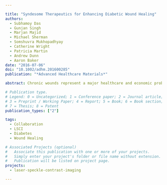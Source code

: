 ```yaml
---

title: "Syndesome Therapeutics for Enhancing Diabetic Wound Healing"
authors:
  - Subhamoy Das
  - Gunjan Singh
  - Marjan Majid
  - Michael Sherman
  - Somshuvra Mukhopadhyay
  - Catherine Wright
  - Patricia Martin
  - Andrew Dunn
  - Aaron Baker
date: "2016-07-06"
doi: "10.1002/adhm.201600285"
publication: "*Advanced Healthcare Materials*"

abstract: Chronic wounds represent a major healthcare and economic problem worldwide. Advanced wound dressings that incorporate bioactive compounds have great potential for improving outcomes in patients with chronic wounds but significant challenges in designing treatments that are effective in long-standing, nonhealing wounds. Here, an optimized wound healing gel was developed that delivers syndecan-4 proteoliposomes ("syndesomes") with fibroblast growth factor-2 (FGF-2) to enhance diabetic wound healing. In vitro studies demonstrate that syndesomes markedly increase migration of keratinocytes and fibroblasts isolated from both nondiabetic and diabetic donors. In addition, syndesome treatment leads to increased endocytic processing of FGF-2 that includes enhanced recycling of FGF-2 to the cell surface after uptake. The optimized syndesome formulation was incorporated into an alginate wound dressing and tested in a splinted wound model in diabetic, ob/ob mice. It was found that wounds treated with syndesomes and FGF-2 have markedly enhanced wound closure in comparison to wounds treated with only FGF-2. Moreover, syndesomes have an immunomodulatory effect on wound macrophages, leading to a shift toward the M2 macrophage phenotype and alterations in the wound cytokine profile. Together, these studies show that delivery of exogenous syndecan-4 is an effective method for enhancing wound healing in the long-term diabetic diseased state.

# Publication type.
# Legend: 0 = Uncategorized; 1 = Conference paper; 2 = Journal article;
# 3 = Preprint / Working Paper; 4 = Report; 5 = Book; 6 = Book section;
# 7 = Thesis; 8 = Patent
publication_types: ["2"]

tags:
  - Collaboration
  - LSCI
  - Diabetes
  - Wound Healing

# Associated Projects (optional)
#   Associate this publication with one or more of your projects.
#   Simply enter your project's folder or file name without extension.
#   Publication will be listed on project page.
projects:
  - laser-speckle-contrast-imaging

---
```

